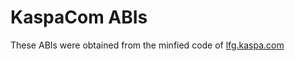 # KaspaCom ABIs

These ABIs were obtained from the minfied code of [lfg.kaspa.com](https://lfg.kaspa.com/app)
